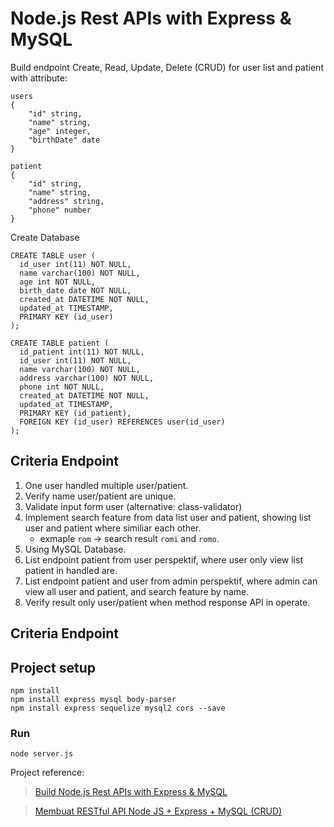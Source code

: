 # Node.js Rest APIs with Express & MySQL

Build endpoint Create, Read, Update, Delete (CRUD) for user list and patient with attribute:
```
users
{
    "id" string,
    "name" string,
    "age" integer,
    "birthDate" date
}

patient
{
    "id" string,
    "name" string,
    "address" string,
    "phone" number
}
```
Create Database
```
CREATE TABLE user (
  id_user int(11) NOT NULL,
  name varchar(100) NOT NULL,
  age int NOT NULL,
  birth_date date NOT NULL,
  created_at DATETIME NOT NULL,
  updated_at TIMESTAMP,
  PRIMARY KEY (id_user)
);

CREATE TABLE patient (
  id_patient int(11) NOT NULL,
  id_user int(11) NOT NULL,
  name varchar(100) NOT NULL,
  address varchar(100) NOT NULL,
  phone int NOT NULL,
  created_at DATETIME NOT NULL,
  updated_at TIMESTAMP,
  PRIMARY KEY (id_patient),
  FOREIGN KEY (id_user) REFERENCES user(id_user)
);
```
## Criteria Endpoint
1. One user handled multiple user/patient.
2. Verify name user/patient are unique.
3. Validate input form user (alternative: class-validator)
4. Implement search feature from data list user and patient, showing list user and   patient where similiar each other.
   - exmaple `rom` -> search result `romi` and `romo`.
5. Using MySQL Database.
6. List endpoint patient from user perspektif, where user only view list patient in handled are.
7. List endpoint patient and user from admin perspektif, where admin can view all user and patient, and search feature by name.
8. Verify result only user/patient when method response API in operate.

## Criteria Endpoint
## Project setup
```
npm install
npm install express mysql body-parser
npm install express sequelize mysql2 cors --save
```

### Run
```
node server.js
```

Project reference:
> [Build Node.js Rest APIs with Express & MySQL](https://www.bezkoder.com/node-js-rest-api-express-mysql/)

> [Membuat RESTful API Node JS + Express + MySQL (CRUD)](https://medium.com/chevalier-lab/membuat-restful-api-node-js-express-mysql-crud-c4a1512600b6)

